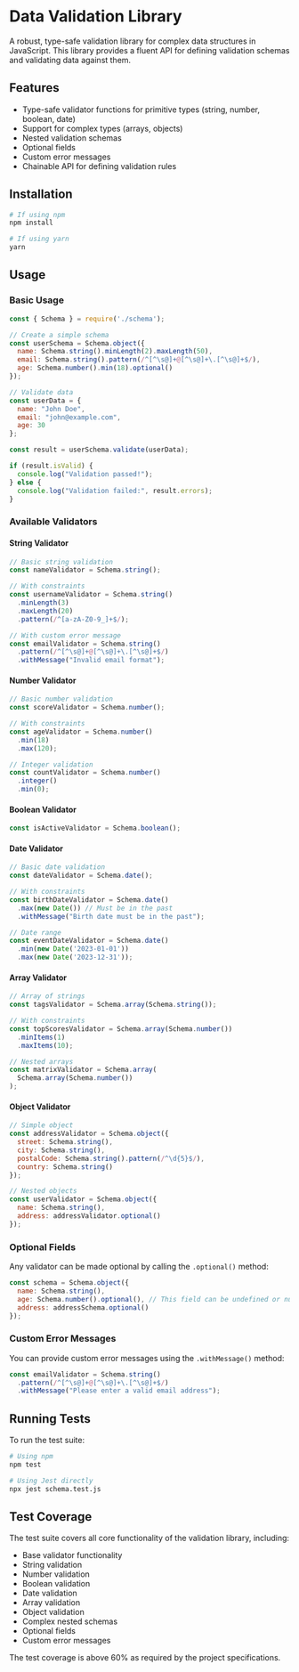 # Data Validation Library

A robust, type-safe validation library for complex data structures in JavaScript. This library provides a fluent API for defining validation schemas and validating data against them.

## Features

- Type-safe validator functions for primitive types (string, number, boolean, date)
- Support for complex types (arrays, objects)
- Nested validation schemas
- Optional fields
- Custom error messages
- Chainable API for defining validation rules

## Installation

```bash
# If using npm
npm install

# If using yarn
yarn
```

## Usage

### Basic Usage

```javascript
const { Schema } = require('./schema');

// Create a simple schema
const userSchema = Schema.object({
  name: Schema.string().minLength(2).maxLength(50),
  email: Schema.string().pattern(/^[^\s@]+@[^\s@]+\.[^\s@]+$/),
  age: Schema.number().min(18).optional()
});

// Validate data
const userData = {
  name: "John Doe",
  email: "john@example.com",
  age: 30
};

const result = userSchema.validate(userData);

if (result.isValid) {
  console.log("Validation passed!");
} else {
  console.log("Validation failed:", result.errors);
}
```

### Available Validators

#### String Validator

```javascript
// Basic string validation
const nameValidator = Schema.string();

// With constraints
const usernameValidator = Schema.string()
  .minLength(3)
  .maxLength(20)
  .pattern(/^[a-zA-Z0-9_]+$/);

// With custom error message
const emailValidator = Schema.string()
  .pattern(/^[^\s@]+@[^\s@]+\.[^\s@]+$/)
  .withMessage("Invalid email format");
```

#### Number Validator

```javascript
// Basic number validation
const scoreValidator = Schema.number();

// With constraints
const ageValidator = Schema.number()
  .min(18)
  .max(120);

// Integer validation
const countValidator = Schema.number()
  .integer()
  .min(0);
```

#### Boolean Validator

```javascript
const isActiveValidator = Schema.boolean();
```

#### Date Validator

```javascript
// Basic date validation
const dateValidator = Schema.date();

// With constraints
const birthDateValidator = Schema.date()
  .max(new Date()) // Must be in the past
  .withMessage("Birth date must be in the past");

// Date range
const eventDateValidator = Schema.date()
  .min(new Date('2023-01-01'))
  .max(new Date('2023-12-31'));
```

#### Array Validator

```javascript
// Array of strings
const tagsValidator = Schema.array(Schema.string());

// With constraints
const topScoresValidator = Schema.array(Schema.number())
  .minItems(1)
  .maxItems(10);

// Nested arrays
const matrixValidator = Schema.array(
  Schema.array(Schema.number())
);
```

#### Object Validator

```javascript
// Simple object
const addressValidator = Schema.object({
  street: Schema.string(),
  city: Schema.string(),
  postalCode: Schema.string().pattern(/^\d{5}$/),
  country: Schema.string()
});

// Nested objects
const userValidator = Schema.object({
  name: Schema.string(),
  address: addressValidator.optional()
});
```

### Optional Fields

Any validator can be made optional by calling the `.optional()` method:

```javascript
const schema = Schema.object({
  name: Schema.string(),
  age: Schema.number().optional(), // This field can be undefined or null
  address: addressSchema.optional()
});
```

### Custom Error Messages

You can provide custom error messages using the `.withMessage()` method:

```javascript
const emailValidator = Schema.string()
  .pattern(/^[^\s@]+@[^\s@]+\.[^\s@]+$/)
  .withMessage("Please enter a valid email address");
```

## Running Tests

To run the test suite:

```bash
# Using npm
npm test

# Using Jest directly
npx jest schema.test.js
```

## Test Coverage

The test suite covers all core functionality of the validation library, including:

- Base validator functionality
- String validation
- Number validation
- Boolean validation
- Date validation
- Array validation
- Object validation
- Complex nested schemas
- Optional fields
- Custom error messages

The test coverage is above 60% as required by the project specifications.
